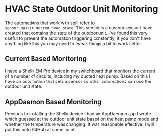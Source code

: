 # HVAC State Outdoor Unit Monitoring
The automations that work with spill refer to `sensor.daikin_ducted_hvac_state`. This sensor is a custom sensor I have created that contains the state of the outdoor unit. I've found this very useful to prevent the automation triggering constantly, if you don't have anything like this you may need to tweak things a bit to work better.

## Current Based Monitoring
I have a [Shelly EM Pro](https://www.smarthome.com.au/product/shelly-em-pro-wi-fi-energy-meter/) device in my switchboard that monitors the current of a number of circuits, including my ducted heat pump. Based on this I have an automation that sets a sensor so other automations can use the outdoor unit state.

## AppDaemon Based Monitoring
Previous to installing the Shelly device I had an AppDaemon app I wrote which guessed at the outdoor unit state based on the heat pump mode and whether the temperature was changing. It was reasonable effective. I will put this onto GitHub at some point.
